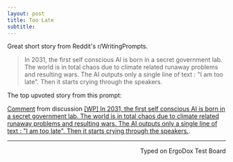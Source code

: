 ```yaml
---
layout: post
title: Too Late
subtitle:
---
```


Great short story from Reddit's r/WritingPrompts.

> In 2031, the first self conscious AI is born in a secret government lab. The world is in total chaos due to climate related runaway problems and resulting wars. The AI outputs only a single line of text : "I am too late". Then it starts crying through the speakers.

The top upvoted story from this prompt:

<div class="reddit-embed" data-embed-media="www.redditmedia.com" data-embed-parent="false" data-embed-live="false" data-embed-uuid="3508a2b3-52aa-40cc-9f99-23b22b8297cd" data-embed-created="2016-10-11T14:30:46.876Z"><a href="https://www.reddit.com/r/WritingPrompts/comments/56rfdy/wp_in_2031_the_first_self_conscious_ai_is_born_in/d8lr2ul">Comment</a> from discussion <a href="https://www.reddit.com/r/WritingPrompts/comments/56rfdy/wp_in_2031_the_first_self_conscious_ai_is_born_in/">[WP] In 2031, the first self conscious AI is born in a secret government lab. The world is in total chaos due to climate related runaway problems and resulting wars. The AI outputs only a single line of text : &quot;I am too late&quot;. Then it starts crying through the speakers.</a>.</div><script async src="https://www.redditstatic.com/comment-embed.js"></script>

---
<p align="right">Typed on ErgoDox Test Board</p>
